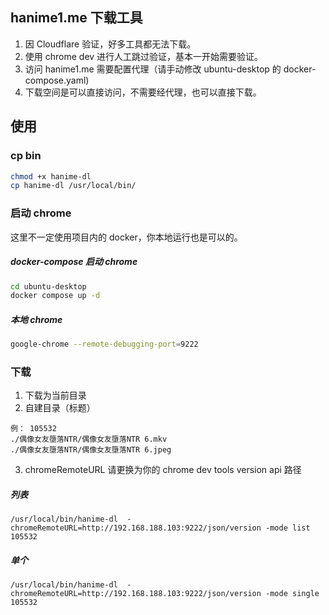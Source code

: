 ## hanime1.me 下载工具
1. 因 Cloudflare 验证，好多工具都无法下载。
2. 使用 chrome dev 进行人工跳过验证，基本一开始需要验证。
3. 访问 hanime1.me 需要配置代理（请手动修改  ubuntu-desktop 的 docker-compose.yaml)
4. 下载空间是可以直接访问，不需要经代理，也可以直接下载。

## 使用

### cp bin
```bash
chmod +x hanime-dl 
cp hanime-dl /usr/local/bin/
```
### 启动 chrome
这里不一定使用项目内的 docker，你本地运行也是可以的。

##### docker-compose 启动 chrome
```bash
cd ubuntu-desktop
docker compose up -d
```
##### 本地 chrome
```bash
google-chrome --remote-debugging-port=9222
```

### 下载
1. 下载为当前目录 
2. 自建目录（标题）
```
例： 105532  
./偶像女友墮落NTR/偶像女友墮落NTR 6.mkv  
./偶像女友墮落NTR/偶像女友墮落NTR 6.jpeg  
```
3. chromeRemoteURL 请更换为你的 chrome dev tools version api 路径

##### 列表
```
/usr/local/bin/hanime-dl  -chromeRemoteURL=http://192.168.188.103:9222/json/version -mode list 105532
```
##### 单个
```
/usr/local/bin/hanime-dl  -chromeRemoteURL=http://192.168.188.103:9222/json/version -mode single 105532
```




